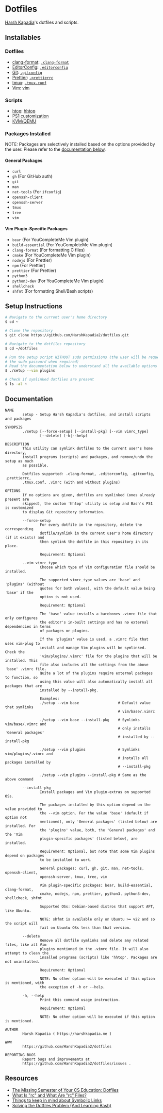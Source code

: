 # Dotfiles

[Harsh Kapadia](https://harshkapadia.me)'s dotfiles and scripts.

## Installables

### Dotfiles

- [clang-format](https://clang.llvm.org/docs/ClangFormat.html): [`.clang-format`](.clang-format)
- [EditorConfig](https://editorconfig.org): [`.editorconfig`](.editorconfig)
- [Git](https://git-scm.com): [`.gitconfig`](.gitconfig)
- [Prettier](https://prettier.io): [`.prettierrc`](.prettierrc)
- [tmux](https://tmux.github.io): [`.tmux.conf`](.tmux.conf)
- [Vim](https://www.vim.org): [vim](vim)

### Scripts

- [htop](https://htop.dev): [hhtop](hhtop)
- [PS1 customization](customize-ps1)
- [KVM/QEMU](kvm-qemu)

### Packages Installed

NOTE: Packages are selectively installed based on the options provided by the
user. Please refer to the [documentation below](#documentation).

#### General Packages

- `curl`
- `gh` (For GitHub auth)
- `git`
- `man`
- `net-tools` (For `ifconfig`)
- `openssh-client`
- `openssh-server`
- `tmux`
- `tree`
- `vim`

#### Vim Plugin-Specific Packages

- `bear` (For YouCompleteMe Vim plugin)
- `build-essential` (For YouCompleteMe Vim plugin)
- `clang-format` (For formatting C files)
- `cmake` (For YouCompleteMe Vim plugin)
- `nodejs` (For Prettier)
- `npm` (For Prettier)
- `prettier` (For Prettier)
- `python3`
- `python3-dev` (For YouCompleteMe Vim plugin)
- `shellcheck`
- `shfmt` (For formatting Shell/Bash scripts)

## Setup Instructions

```bash
# Navigate to the current user's home directory
$ cd ~

# Clone the repository
$ git clone https://github.com/HarshKapadia2/dotfiles.git

# Navigate to the dotfiles repository
$ cd ~/dotfiles

# Run the setup script WITHOUT sudo permissions (the user will be requested for
# the sudo password when required)
# Read the documentation below to understand all the available options
$ ./setup --vim plugins

# Check if symlinked dotfiles are present
$ ls -al ~
```

## Documentation

```shell
NAME
        setup - Setup Harsh Kapadia's dotfiles, and install scripts and packages

SYNOPSIS
        ./setup [--force-setup] [--install-pkg] [--vim vimrc_type]
                [--delete] [-h|--help]

DESCRIPTION
        This utility can symlink dotfiles to the current user's home directory,
        install programs (scripts) and packages, and remove/undo the setup as much
        as possible.

        Dotfiles supported: .clang-format, .editorconfig, .gitconfig, .prettierrc,
        .tmux.conf, .vimrc (with and without plugins)

OPTIONS
        If no options are given, dotfiles are symlinked (ones already present are
        skipped), the custom 'hhtop' utility is setup and Bash's PS1 is customized
        to display Git repository information.

        --force-setup
                For every dotfile in the repository, delete the corresponding
                dotfile/symlink in the current user's home directory (if it exists) and
                then symlink the dotfile in this repository in its place.

                Requirement: Optional

        --vim vimrc_type
                Choose which type of Vim configuration file should be installed.

                The supported vimrc_type values are 'base' and 'plugins' (without
                quotes for both values), with the default value being 'base' if the
                option is not used.

                Requirement: Optional

                The 'base' value installs a barebones .vimrc file that only configures
                the editor's in-built settings and has no external dependencies in terms
                of packages or plugins.

                If the 'plugins' value is used, a .vimrc file that uses vim-plug to
                install and manage Vim plugins will be symlinked. Check the
                'vim/plugins/.vimrc' file for the plugins that will be installed. This
                file also includes all the settings from the above 'base' .vimrc file.
                Quite a lot of the plugins require external packages to function, so
                using this value will also automatically install all packages that are
                installed by --install-pkg.

                Examples:
                ./setup --vim base                  # Default value that symlinks
                                                    # vim/base/.vimrc

                ./setup --vim base --install-pkg    # Symlinks vim/base/.vimrc and
                                                    # only installs 'General packages'
                                                    # installed by --install-pkg

                ./setup --vim plugins               # Symlinks vim/plugins/.vimrc and
                                                    # installs all packages installed by
                                                    # --install-pkg

                ./setup --vim plugins --install-pkg # Same as the above command

        --install-pkg
                Install packages and Vim plugin-extras on supported OSs.

                The packages installed by this option depend on the value provided to
                the --vim option. For the value 'base' (default if option not
                mentioned), only 'General packages' (listed below) are installed. For
                the 'plugins' value, both, the 'General packages' and the 'Vim
                plugin-specific packages' (listed below), are installed.

                Requirement: Optional, but note that some Vim plugins depend on packages
                to be installed to work.

                General packages: curl, gh, git, man, net-tools, openssh-client,
                openssh-server, tmux, tree, vim

                Vim plugin-specific packages: bear, build-essential, clang-format,
                cmake, nodejs, npm, prettier, python3, python3-dev, shellcheck, shfmt

                Supported OSs: Debian-based distros that support APT, like Ubuntu.

                NOTE: shfmt is available only on Ubuntu >= v22 and so the script will
                fail on Ubuntu OSs less than that version.

        --delete
                Remove all dotfile symlinks and delete any related files, like all Vim
                plugins mentioned in the .vimrc file. It will also attempt to clean the
                insalled programs (scripts) like 'hhtop'. Packages are not uninstalled.

                Requirement: Optional

                NOTE: No other option will be executed if this option is mentioned, with
                the exception of -h or --help.

        -h, --help
                Print this command usage instruction.

                Requirement: Optional

                NOTE: No other option will be executed if this option is mentioned.

AUTHOR
        Harsh Kapadia ( https://harshkapadia.me )

WWW
        https://github.com/HarshKapadia2/dotfiles

REPORTING BUGS
        Report bugs and improvements at
        https://github.com/HarshKapadia2/dotfiles/issues .
```

## Resources

- [The Missing Semester of Your CS Education: Dotfiles](https://missing.csail.mit.edu/2020/command-line/#dotfiles)
- [What Is "rc" and What Are "rc" Files?](https://www.baeldung.com/linux/rc-files)
- [Things to keep in mind about Symbolic Links](https://linuxhandbook.com/symbolic-link-linux/#things-to-keep-in-mind-about-symbolic-links)
- [Solving the Dotfiles Problem (And Learning Bash)](https://www.youtube.com/watch?v=mSXOYhfDFYo)

